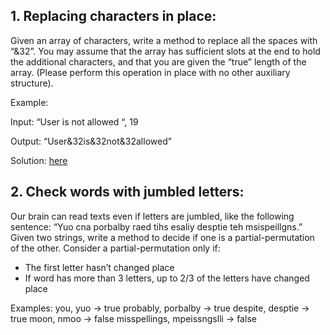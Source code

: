 ## 1. Replacing characters in place:

Given an array of characters, write a method to replace all the spaces with “&32”.
You may assume that the array has sufficient slots at the end to hold the additional
characters, and that you are given the “true” length of the array. (Please perform this
operation in place with no other auxiliary structure).

Example:

Input: “User is not allowed “, 19

Output: “User&32is&32not&32allowed”

Solution: [here](https://github.com/hlandim/Questions/blob/master/Q1/src/FirstQuestion.kt)

## 2. Check words with jumbled letters:

Our brain can read texts even if letters are jumbled, like the following sentence: “Yuo
cna porbalby raed tihs esaliy desptie teh msispeillgns.” Given two strings, write a
method to decide if one is a partial-permutation of the other. Consider a
partial-permutation only if:

- The first letter hasn’t changed place
- If word has more than 3 letters, up to 2/3 of the letters have changed place

Examples:
you, yuo -> true
probably, porbalby -> true
despite, desptie -> true
moon, nmoo -> false
misspellings, mpeissngslli -> false
